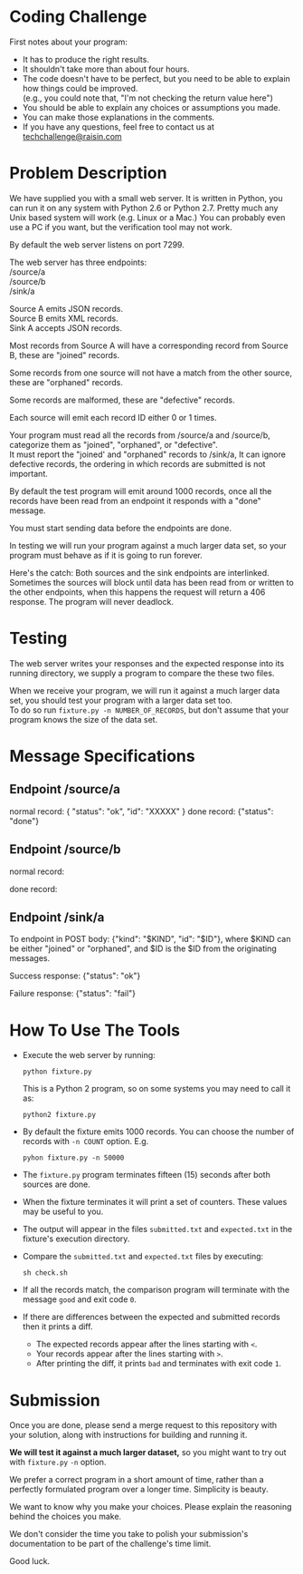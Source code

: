 Coding Challenge
================
First notes about your program:

* It has to produce the right results.
* It shouldn't take more than about four hours.
* The code doesn't have to be perfect, but you need to be
  able to explain how things could be improved.  
  (e.g., you could note that, "I'm not checking the return value here")
* You should be able to explain any choices or assumptions
  you made.
* You can make those explanations in the comments.
* If you have any questions, feel free to contact us at techchallenge@raisin.com


Problem Description
===================

We have supplied you with a small web server. It is written in
Python, you can run it on any system with Python 2.6 or
Python 2.7.  Pretty much any Unix based system will work (e.g.
Linux or a Mac.)  You can probably even use a PC if you want,
but the verification tool may not work.

By default the web server listens on port 7299.

The web server has three endpoints:  
  /source/a  
  /source/b  
  /sink/a  

Source A emits JSON records.  
Source B emits XML records.  
Sink A accepts JSON records.  

Most records from Source A will have a corresponding record from Source B, these are "joined" records.

Some records from one source will not have a match from the other source, these are "orphaned" records.

Some records are malformed, these are "defective" records.

Each source will emit each record ID either 0 or 1 times.

Your program must read all the records from /source/a and
/source/b, categorize them as "joined", "orphaned", or "defective".  
It must report the "joined' and "orphaned" records to /sink/a, It
can ignore defective records, the ordering in which records are
submitted is not important.

By default the test program will emit around 1000 records, once
all the records have been read from an endpoint it responds with
a "done" message.

You must start sending data before the endpoints are done.

In testing we will run your program against a much larger data
set, so your program must behave as if it is going to run forever.

Here's the catch: Both sources and the sink endpoints are interlinked.
Sometimes the sources will block until data has been read from or written
to the other endpoints, when this happens the request will return a
406 response.  The program will never deadlock.


Testing
=======
The web server writes your responses and the expected response
into its running directory, we supply a program to compare the
these two files.

When we receive your program, we will run it against a much larger
data set, you should test your program with a larger data set too.  
To do so run `fixture.py -n NUMBER_OF_RECORDS`, but don't assume that your program knows the size of the data set.


Message Specifications
======================

Endpoint /source/a
------------------
normal record: { "status": "ok", "id": "XXXXX" }
done record: {"status": "done"}

Endpoint /source/b
------------------
normal record:
<?xml version="1.0" encoding="UTF-8"?><msg><id value="$ID"/></msg>

done record:
<?xml version="1.0" encoding="UTF-8"?><msg><done/></msg>

Endpoint /sink/a
----------------
To endpoint in POST body:
{"kind": "$KIND", "id": "$ID"},
where $KIND can be either "joined" or "orphaned", and $ID is the $ID from the originating messages.

Success response:
{"status": "ok"}

Failure response:
{"status": "fail"}


How To Use The Tools
====================

* Execute the web server by running:
    ```
    python fixture.py
    ```

    This is a Python 2 program, so on some systems you may need to call it as:
    ```
    python2 fixture.py
    ```

* By default the fixture emits 1000 records.  You can choose the number of
  records with `-n COUNT` option.  E.g.
    ```
    pyhon fixture.py -n 50000
    ```

* The `fixture.py` program terminates fifteen (15) seconds after both
  sources are done.

* When the fixture terminates it will print a set of counters. These
  values may be useful to you.

* The output will appear in the files `submitted.txt` and `expected.txt`
  in the fixture's execution directory.

* Compare the `submitted.txt` and `expected.txt` files by executing:
    ```
    sh check.sh
    ```

* If all the records match, the comparison program will terminate
  with the message `good` and exit code `0`.

* If there are differences between the expected and submitted records
  then it prints a diff.
    * The expected records appear after the lines starting with `<`.
    * Your records appear after the lines starting with `>`. 
    * After printing the diff, it prints `bad` and terminates with exit code `1`.


Submission
==========
Once you are done, please send a merge request to this repository with your solution, along with instructions
for building and running it.

**We will test it against a much larger dataset,** so you might want
to try out with `fixture.py` `-n` option.

We prefer a correct program in a short amount of time, rather than a
perfectly formulated program over a longer time.  Simplicity is
beauty.

We want to know why you make your choices.  Please explain the
reasoning behind the choices you make.

We don't consider the time you take to polish your submission's
documentation to be part of the challenge's time limit.

Good luck.

